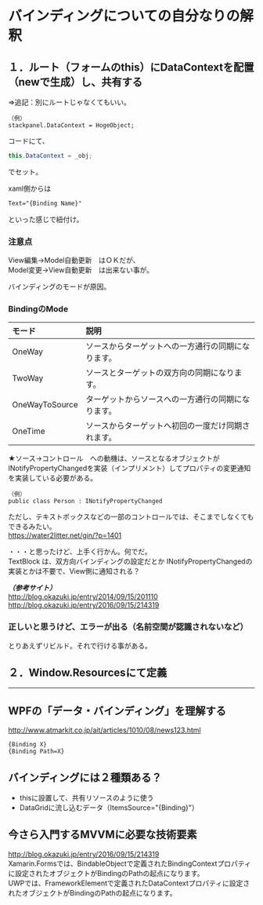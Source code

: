 # バインディングについての自分なりの解釈

## １．ルート（フォームのthis）にDataContextを配置（newで生成）し、共有する
⇒追記：別にルートじゃなくてもいい。
```
（例）
stackpanel.DataContext = HogeObject;
```
コードにて、
```cs
this.DataContext = _obj;
```
でセット。    
    
xaml側からは
```xml
Text="{Binding Name}"
```
といった感じで紐付け。

### 注意点
View編集→Model自動更新　はＯＫだが、    
Model変更→View自動更新　は出来ない事が。    
    
バインディングのモードが原因。    
### BindingのMode
|  モード          |    説明                                              |
|:-----------------|:-----------------------------------------------------|
|  OneWay          |  ソースからターゲットへの一方通行の同期になります。  |
|  TwoWay          |  ソースとターゲットの双方向の同期になります。        |
|  OneWayToSource  |  ターゲットからソースへの一方通行の同期になります。  |
|  OneTime         |  ソースからターゲットへ初回の一度だけ同期されます。  |

★ソース→コントロール　への動機は、ソースとなるオブジェクトがINotifyPropertyChangedを実装（インプリメント）してプロパティの変更通知を実装している必要がある。
```
（例）
public class Person : INotifyPropertyChanged
```
ただし、テキストボックスなどの一部のコントロールでは、そこまでしなくてもできるみたい。    
https://water2litter.net/gin/?p=1401

・・・と思ったけど、上手く行かん。何でだ。      
TextBlock は、双方向バインディングの設定だとか INotifyPropertyChangedの実装とかは不要で、View側に通知される？

***（参考サイト）***    
http://blog.okazuki.jp/entry/2014/09/15/201110    
http://blog.okazuki.jp/entry/2016/09/15/214319    

### 正しいと思うけど、エラーが出る（名前空間が認識されないなど）
とりあえずリビルド。それで行ける事がある。    

## ２．Window.Resourcesにて定義

____________________________________________________________________

## WPFの「データ・バインディング」を理解する 
http://www.atmarkit.co.jp/ait/articles/1010/08/news123.html
```
{Binding X}
{Binding Path=X}
```
## バインディングには２種類ある？

 * thisに設置して、共有リソースのように使う
 * DataGridに流し込むデータ（ItemsSource="{Binding}"）

## 今さら入門するMVVMに必要な技術要素
http://blog.okazuki.jp/entry/2016/09/15/214319    
Xamarin.Formsでは、BindableObjectで定義されたBindingContextプロパティに設定されたオブジェクトがBindingのPathの起点になります。    
UWPでは、FrameworkElementで定義されたDataContextプロパティに設定されたオブジェクトがBindingのPathの起点になります。
